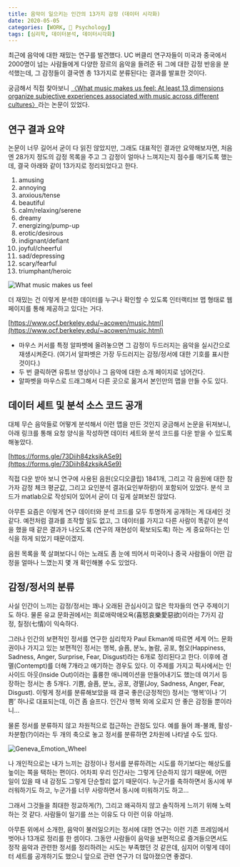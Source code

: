 ```yaml
---
title: 음악이 일으키는 인간의 13가지 감정 (데이터 시각화)
date: 2020-05-05
categories: [WORK, 💭 Psychology]
tags: [심리학, 데이터분석, 데이터시각화]
---
```


최근에 음악에 대한 재밌는 연구를 발견했다. UC 버클리 연구자들이 미국과 중국에서 2000명이 넘는 사람들에게 다양한 장르의 음악을 들려준 뒤 그에 대한 감정 반응을 분석했는데, 그 감정들이 결국엔 총 13가지로 분류된다는 결과를 발표한 것이다.

궁금해서 직접 찾아보니 [〈What music makes us feel: At least 13 dimensions organize subjective experiences associated with music across different cultures〉](https://www.pnas.org/doi/10.1073/pnas.1910704117)라는 논문이 있었다.

## 연구 결과 요약

논문이 너무 길어서 굳이 다 읽진 않았지만, 그래도 대표적인 결과만 요약해보자면, 처음엔 28가지 정도의 감정 목록을 주고 그 감정이 얼마나 느껴지는지 점수를 매기도록 했는데, 결국 아래와 같이 13가지로 정리되었다고 한다.

1. amusing
2. annoying
3. anxious/tense
4. beautiful
5. calm/relaxing/serene
6. dreamy
7. energizing/pump-up
8. erotic/desirous
9. indignant/defiant
10. joyful/cheerful
11. sad/depressing
12. scary/fearful
13. triumphant/heroic

![What music makes us feel](https://www.pnas.org/cms/10.1073/pnas.1910704117/asset/b5da321e-a919-4d8c-aed1-0f4e34df963e/assets/graphic/pnas.1910704117fig03.jpeg)

더 재밌는 건 이렇게 분석한 데이터를 누구나 확인할 수 있도록 인터랙티브 맵 형태로 웹페이지를 통해 제공하고 있다는 거다.

[https://www.ocf.berkeley.edu/~acowen/music.html](https://www.ocf.berkeley.edu/~acowen/music.html)

- 마우스 커서를 특정 알파벳에 올려놓으면 그 감정이 두드러지는 음악을 실시간으로 재생시켜준다. (여기서 알파벳은 가장 두드러지는 감정/정서에 대한 기호를 표시한 것이다.)
- 두 번 클릭하면 유튜브 영상이나 그 음악에 대한 소개 페이지로 넘어간다.
- 알파벳을 마우스로 드래그해서 다른 곳으로 옮겨서 본인만의 맵을 만들 수도 있다.

## 데이터 세트 및 분석 소스 코드 공개

대체 무슨 음악들로 어떻게 분석해서 이런 맵을 만든 것인지 궁금해서 논문을 뒤져보니, 아래 링크를 통해 요청 양식을 작성하면 데이터 세트와 분석 코드를 다운 받을 수 있도록 해놓았다.

[https://forms.gle/73Diih84zksjkASe9](https://forms.gle/73Diih84zksjkASe9)

직접 다운 받아 보니 연구에 사용된 음원(오디오클립) 1841개, 그리고 각 음원에 대한 참가자 감정 체크 평균값, 그리고 요인분석 결과(요인부하량)이 포함되어 있었다. 분석 코드가 matlab으로 작성되어 있어서 굳이 더 깊게 살펴보진 않았다.

아무튼 요즘은 이렇게 연구 데이터와 분석 코드를 모두 투명하게 공개하는 게 대세인 것 같다. 예전처럼 결과를 조작할 일도 없고, 그 데이터를 가지고 다른 사람이 똑같이 분석을 했을 때 같은 결과가 나오도록 (연구의 재현성이 확보되도록) 하는 게 중요하다는 인식을 하게 되었기 때문이겠지.

음원 목록을 쭉 살펴보다니 아는 노래도 좀 눈에 띄어서 미국이나 중국 사람들이 어떤 감정을 얼마나 느꼈는지 몇 개 확인해볼 수도 있었다.

## 감정/정서의 분류

사실 인간이 느끼는 감정/정서는 꽤나 오래된 관심사이고 많은 학자들의 연구 주제이기도 하다. 물론 유교 문화권에서는 희로애락애오욕(喜怒哀樂愛惡欲)이라는 7가지 감정, 칠정(七情)이 익숙하다.

그러나 인간의 보편적인 정서를 연구한 심리학자 Paul Ekman에 따르면 세계 어느 문화권이나 가지고 있는 보편적인 정서는 행복, 슬픔, 분노, 놀람, 공포, 혐오(Happiness, Sadness, Anger, Surprise, Fear, Disgust)라는 6개로 정리된다고 한다. 이후에 경멸(Contempt)를 더해 7개라고 얘기하는 경우도 있다. 이 주제를 가지고 픽사에서는 인사이드 아웃(Inside Out)이라는 훌륭한 애니메이션을 만들어내기도 했는데 여기서 등장하는 정서는 총 5개다. 기쁨, 슬픔, 분노, 공포, 경멸(Joy, Sadness, Anger, Fear, Disgust). 이렇게 정서를 분류해보았을 때 결국 좋은(긍정적인) 정서는 ‘행복’이나 ‘기쁨’ 하나로 대표되는데, 이건 좀 슬프다. 인간사 행복 외에 오로지 안 좋은 감정들 뿐이라니…

물론 정서를 분류하지 않고 차원적으로 접근하는 관점도 있다. 예를 들어 쾌-불쾌, 활성-차분함(?)이라는 두 개의 축으로 놓고 정서를 분류하면 2차원에 나타낼 수도 있다.

![Geneva_Emotion_Wheel](https://upload.wikimedia.org/wikipedia/commons/c/c4/Geneva_Emotion_Wheel_-_English.png)

나 개인적으로는 내가 느끼는 감정이나 정서를 분류하려는 시도를 하기보다는 해상도를 높이는 쪽을 택하는 편이다. 어차피 우리 인간사는 그렇게 단순하지 않기 때문에, 어떤 일이 있을 때 내 감정도 그렇게 단순할리 없기 때문이다. 누군가를 축하하면서 동시에 부러워하기도 하고, 누군가를 너무 사랑하면서 동시에 미워하기도 하고…

그래서 그것들을 최대한 정교하게(?), 그리고 왜곡하지 않고 솔직하게 느끼기 위해 노력하는 것 같다. 사람들이 일기를 쓰는 이유도 다 이런 이유 아닐까.

아무튼 위에서 소개한, 음악이 불러일으키는 정서에 대한 연구는 이런 기존 프레임에서 벗어나 13개로 정리를 한 셈이다. 그동안 사람들이 음악을 보편적으로 즐겨들으면서도 정작 음악과 관련한 정서를 정리하려는 시도는 부족했던 것 같은데, 심지어 이렇게 데이터 세트를 공개하기도 했으니 앞으로 관련 연구가 더 많아졌으면 좋겠다.